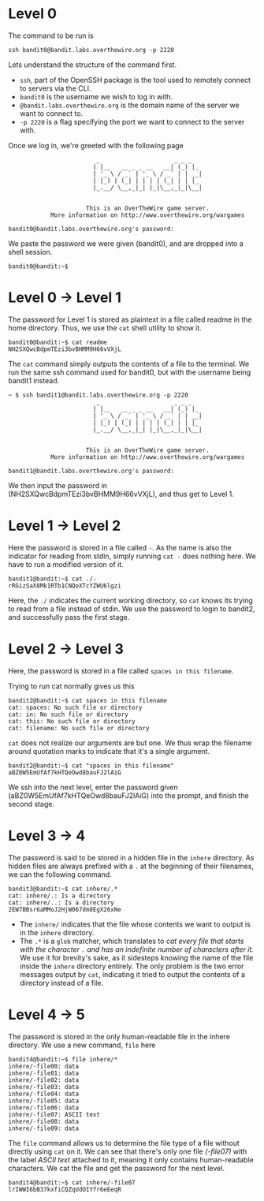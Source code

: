 # Level 0

The command to be run is

```
ssh bandit0@bandit.labs.overthewire.org -p 2220
```

Lets understand the structure of the command first.

- `ssh`, part of the OpenSSH package is the tool used to remotely connect to servers via the CLI.
- `bandit0` is the username we wish to log in with.
- `@bandit.labs.overthewire.org` is the domain name of the server we want to connect to.
- `-p 2220` is a flag specifying the port we want to connect to the server with.

Once we log in, we're greeted with the following page

```
                         _                     _ _ _
                        | |__   __ _ _ __   __| (_) |_
                        | '_ \ / _` | '_ \ / _` | | __|
                        | |_) | (_| | | | | (_| | | |_
                        |_.__/ \__,_|_| |_|\__,_|_|\__|


                      This is an OverTheWire game server.
            More information on http://www.overthewire.org/wargames

bandit0@bandit.labs.overthewire.org's password:
```

We paste the password we were given (bandit0), and are dropped into a shell session.

```
bandit0@bandit:~$
```

# Level 0 -> Level 1

The password for Level 1 is stored as plaintext in a file called readme in the home directory. Thus, we use the `cat` shell utility to show it.

```
bandit0@bandit:~$ cat readme
NH2SXQwcBdpmTEzi3bvBHMM9H66vVXjL
```

The `cat` command simply outputs the contents of a file to the terminal. We run the same ssh command used for bandit0, but with the username being bandit1 instead.

```
~ $ ssh bandit1@bandit.labs.overthewire.org -p 2220
                         _                     _ _ _
                        | |__   __ _ _ __   __| (_) |_
                        | '_ \ / _` | '_ \ / _` | | __|
                        | |_) | (_| | | | | (_| | | |_
                        |_.__/ \__,_|_| |_|\__,_|_|\__|


                      This is an OverTheWire game server.
            More information on http://www.overthewire.org/wargames

bandit1@bandit.labs.overthewire.org's password:
```

We then input the password in (NH2SXQwcBdpmTEzi3bvBHMM9H66vVXjL), and thus get to Level 1.

# Level 1 -> Level 2

Here the password is stored in a file called `-`. As the name is also the indicator for reading from stdin, simply running `cat -` does nothing here.
We have to run a modified version of it.

```
bandit1@bandit:~$ cat ./-
rRGizSaX8Mk1RTb1CNQoXTcYZWU6lgzi
```

Here, the `./` indicates the current working directory, so `cat` knows its trying to read from a file instead of stdin. We use the password to login to bandit2, and successfully pass the first stage.

# Level 2 -> Level 3

Here, the password is stored in a file called `spaces in this filename`.

Trying to run cat normally gives us this

```
bandit2@bandit:~$ cat spaces in this filename
cat: spaces: No such file or directory
cat: in: No such file or directory
cat: this: No such file or directory
cat: filename: No such file or directory
```

`cat` does not realize our arguments are but one. We thus wrap the filename around quotation marks to indicate that it's a single argument.

```
bandit2@bandit:~$ cat "spaces in this filename"
aBZ0W5EmUfAf7kHTQeOwd8bauFJ2lAiG
```

We ssh into the next level, enter the password given (aBZ0W5EmUfAf7kHTQeOwd8bauFJ2lAiG) into the prompt, and finish the second stage.

# Level 3 -> 4

The password is said to be stored in a hidden file in the `inhere` directory. As hidden files are always prefixed with a `.` at the beginning of their filenames, we can the following command.

```
bandit3@bandit:~$ cat inhere/.*
cat: inhere/.: Is a directory
cat: inhere/..: Is a directory
2EW7BBsr6aMMoJ2HjW067dm8EgX26xNe
```

- The `inhere/` indicates that the file whose contents we want to output is in the `inhere` directory.
- The `.*` is a `glob` matcher, which translates to *cat every file that starts with the character `.` and has an indefinite number of characters after it.* We use it for brevity's sake, as it sidesteps knowing the name of the file inside the `inhere` directory entirely. The only problem is the two error messages output by `cat`, indicating it tried to output the contents of a directory instead of a file.

# Level 4 -> 5

The password is stored in the only human-readable file in the inhere directory. We use a new command, `file` here

```
bandit4@bandit:~$ file inhere/*
inhere/-file00: data
inhere/-file01: data
inhere/-file02: data
inhere/-file03: data
inhere/-file04: data
inhere/-file05: data
inhere/-file06: data
inhere/-file07: ASCII text
inhere/-file08: data
inhere/-file09: data
```

The `file` command allows us to determine the file type of a file without directly using `cat` on it. We can see that there's only one file *(-file07)* with the label *ASCII text* attached to it, meaning it only contains human-readable characters. We cat the file and get the password for the next level.

```
bandit4@bandit:~$ cat inhere/-file07
lrIWWI6bB37kxfiCQZqUdOIYfr6eEeqR
```

